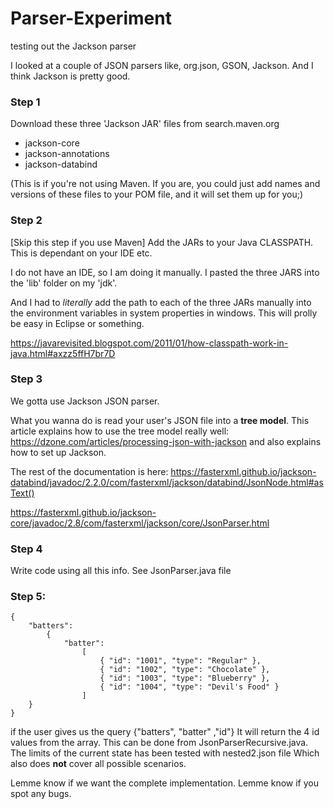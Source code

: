 # Parser-Experiment
testing out the Jackson parser

I looked at a couple of JSON parsers like, org.json, GSON, Jackson. And I think Jackson is pretty good.

### Step 1 
Download these three 'Jackson JAR' files from search.maven.org 
* jackson-core
* jackson-annotations
* jackson-databind

(This is if you're not using Maven. If you are, you could just add names and versions of these files to your POM file, and it will set them up for you;)

### Step 2 
[Skip this step if you use Maven]
Add the JARs to your Java CLASSPATH. This is dependant on your IDE etc.

I do not have an IDE, so I am doing it manually.
I pasted the three JARS into the 'lib' folder on my 'jdk'.

And I had to *literally* add the path to each of the three JARs manually into the environment variables in system properties in windows. This will prolly be easy in Eclipse or something.

https://javarevisited.blogspot.com/2011/01/how-classpath-work-in-java.html#axzz5ffH7br7D 

### Step 3

We gotta use Jackson JSON parser. 

What you wanna do is read your user's JSON file into a **tree model**. 
This article explains how to use the tree model really well:
https://dzone.com/articles/processing-json-with-jackson
and also explains how to set up Jackson.

The rest of the documentation is here:
https://fasterxml.github.io/jackson-databind/javadoc/2.2.0/com/fasterxml/jackson/databind/JsonNode.html#asText()

https://fasterxml.github.io/jackson-core/javadoc/2.8/com/fasterxml/jackson/core/JsonParser.html

### Step 4

Write code using all this info. See JsonParser.java file


### Step 5:
```
{
	"batters":
		{
			"batter":
				[
					{ "id": "1001", "type": "Regular" },
					{ "id": "1002", "type": "Chocolate" },
					{ "id": "1003", "type": "Blueberry" },
					{ "id": "1004", "type": "Devil's Food" }
				]
    }
}
```
if the user gives us the query {"batters", "batter" ,"id"}
It will return the 4 id values from the array. This can be done from JsonParserRecursive.java.
The limits of the current state has been tested with nested2.json file
Which also does **not** cover all possible scenarios. 

Lemme know if we want the complete implementation. 
Lemme know if you spot any bugs.

